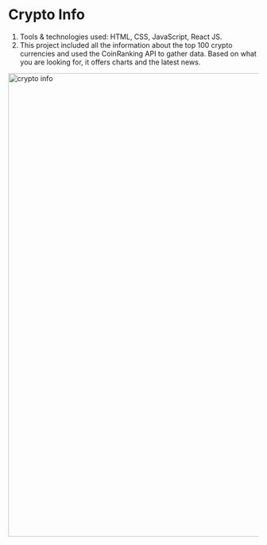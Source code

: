 # Crypto Info
1. Tools & technologies used: HTML, CSS, JavaScript, React JS.
2. This project included all the information about the top 100 crypto currencies and used the CoinRanking API to
gather data. Based on what you are looking for, it offers charts and the latest news.


<img width="932" alt="crypto info" src="https://github.com/anushkaSingh30xxx/Cryptocurrency-Website/assets/101061044/191e032d-336e-43db-ad1d-0efa305956bb">
